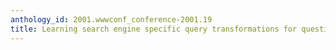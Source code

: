 ```yaml
---
anthology_id: 2001.wwwconf_conference-2001.19
title: Learning search engine specific query transformations for question answering
---
```

